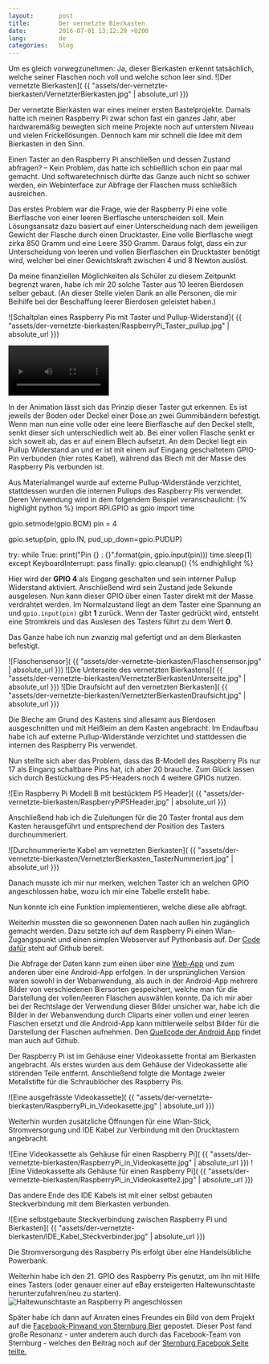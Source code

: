 ```yaml
---
layout:       post
title:        Der vernetzte Bierkasten
date:         2016-07-01 13:12:29 +0200
lang:         de
categories:   blog
---
```


Um es gleich vorwegzunehmen: Ja, dieser Bierkasten erkennt tatsächlich, welche
seiner Flaschen noch voll und welche schon leer sind.
![Der vernetzte Bierkasten]( {{ "assets/der-vernetzte-bierkasten/VernetzterBierkasten.jpg" | absolute_url }})

Der vernetzte Bierkasten war eines meiner ersten Bastelprojekte. Damals hatte
ich meinen Raspberry Pi zwar schon fast ein ganzes Jahr, aber hardwaremäßig
bewegten sich meine Projekte noch auf unterstem Niveau und vielen
Frickellösungen. Dennoch kam mir schnell die Idee mit dem Bierkasten in den
Sinn.

Einen Taster an den Raspberry Pi anschließen und dessen Zustand abfragen? –
Kein Problem, das hatte ich schließlich schon ein paar mal gemacht. Und
softwaretechnisch dürfte das Ganze auch nicht so schwer werden, ein Webinterface
zur Abfrage der Flaschen muss schließlich ausreichen.

Das erstes Problem war die Frage, wie der Raspberry Pi eine volle Bierflasche
von einer leeren Bierflasche unterscheiden soll. Mein Lösungsansatz dazu basiert
auf einer Unterscheidung nach dem jeweiligen Gewicht der Flasche durch einen
Drucktaster. Eine volle Bierflasche wiegt zirka 850 Gramm und eine Leere 350
Gramm. Daraus folgt, dass ein zur Unterscheidung von leeren und vollen
Bierflaschen ein Drucktaster benötigt wird, welcher bei einer Gewichtskraft
zwischen 4 und 8 Newton auslöst.  

Da meine finanziellen Möglichkeiten als Schüler zu diesem Zeitpunkt begrenzt
waren, habe ich mir 20 solche Taster aus 10 leeren Bierdosen selber gebaut.
(An dieser Stelle vielen Dank an alle Personen, die mir Beihilfe bei der
Beschaffung leerer Bierdosen geleistet haben.)

![Schaltplan eines Raspberry Pis mit Taster und Pullup-Widerstand]( {{ "assets/der-vernetzte-bierkasten/RaspberryPi_Taster_pullup.jpg" | absolute_url }})

<video autoplay loop width="200" heigh="352">
  <source src="{{ "assets/der-vernetzte-bierkasten/Flaschensensor.mp4" | absolute_url }}" type="video/mp4">
  Your browser does not support the video tag.
</video>

In der Animation lässt sich das Prinzip dieser Taster gut erkennen. Es ist
jeweils der Boden oder Deckel einer Dose an zwei Gummibändern befestigt.
Wenn man nun eine volle oder eine leere Bierflasche auf den Deckel stellt, senkt
dieser sich unterschiedlich weit ab. Bei einer vollen Flasche senkt er sich
soweit ab, das er auf einem Blech aufsetzt.
An dem Deckel liegt ein Pullup Widerstand an und er ist mit einem auf
Eingang geschaltetem GPIO-Pin verbunden (hier rotes Kabel), während das Blech
mit der Masse des Raspberry Pis verbunden ist.

Aus Materialmangel wurde auf externe Pullup-Widerstände verzichtet, stattdessen
wurden die internen Pullups des Raspberry Pis verwendet. Deren Verwendung wird
in dem folgendem Beispiel veranschaulicht:
{% highlight python %}
import RPi.GPIO as gpio
import time

gpio.setmode(gpio.BCM)
pin = 4

gpio.setup(pin, gpio.IN, pud_up_down=gpio.PUDUP)

try:
    while True:
        print("Pin {} : {}".format(pin, gpio.input(pin)))
        time.sleep(1)
except KeyboardInterrupt:
    pass
finally:
    gpio.cleanup()
{% endhighlight %}

Hier wird der **GPIO 4** als Eingang geschalten und sein interner Pullup
Widerstand aktiviert. Anschließend wird sein Zustand jede Sekunde ausgelesen.
Nun kann dieser GPIO über einen Taster direkt mit der Masse verdrahtet werden.
Im Normalzustand liegt an dem Taster eine Spannung an und `gpio.input(pin)` gibt
**1** zurück. Wenn der Taster gedrückt wird, entsteht eine Stromkreis und das
Auslesen des Tasters führt zu dem Wert **0**.



Das Ganze habe ich nun zwanzig mal gefertigt und an dem Bierkasten befestigt.

![Flaschensensor]( {{ "assets/der-vernetzte-bierkasten/Flaschensensor.jpg" | absolute_url }})
![Die Unterseite des vernetzten Bierkastens]( {{ "assets/der-vernetzte-bierkasten/VernetzterBierkastenUnterseite.jpg" | absolute_url }})
![Die Draufsicht auf den vernetzten Bierkasten]( {{ "assets/der-vernetzte-bierkasten/VernetzterBierkastenDraufsicht.jpg" | absolute_url }})

Die Bleche am Grund des Kastens sind allesamt aus Bierdosen ausgeschnitten und
mit Heißleim an dem Kasten angebracht. Im Endaufbau habe ich auf externe
Pullup-Widerstände verzichtet und stattdessen die internen des Raspberry Pis
verwendet.

Nun stellte sich aber das Problem, dass das B-Modell des Raspberry Pis nur 17
als Eingang schaltbare Pins hat, ich aber 20 brauche. Zum Glück lassen sich
durch Bestückung des P5-Headers noch 4 weitere GPIOs nutzen.

![Ein Raspberry Pi Modell B mit bestücktem P5 Header]( {{ "assets/der-vernetzte-bierkasten/RaspberryPiP5Header.jpg" | absolute_url }})

Anschließend hab ich die Zuleitungen für die 20 Taster frontal aus dem Kasten
herausgeführt und entsprechend der Position des Tasters durchnummeriert.

![Durchnummerierte Kabel am vernetzten Bierkasten]( {{ "assets/der-vernetzte-bierkasten/VernetzterBierkasten_TasterNummeriert.jpg" | absolute_url }})

Danach musste ich mir nur merken, welchen Taster ich an welchen GPIO
angeschlossen habe, wozu ich mir eine Tabelle erstellt habe.

Nun konnte ich eine Funktion implementieren, welche diese alle abfragt.

Weiterhin mussten die so gewonnenen Daten nach außen hin zugänglich gemacht
werden. Dazu setzte ich auf dem Raspberry Pi einen Wlan-Zugangspunkt und einen
simplen Webserver auf Pythonbasis auf. Der
[Code dafür](https://github.com/DasBierkastenProjekt/Bierkasten) steht auf
Github bereit.

Die Abfrage der Daten kann zum einen über eine [Web-App](https://github.com/DasBierkastenProjekt/DerVernetzteBierkasten-WebApp)
und zum anderen über eine Android-App erfolgen. In der ursprünglichen Version
waren sowohl in der Webanwendung, als auch in der Android-App mehrere Bilder von
verschiedenen Biersorten gespeichert, welche man für die Darstellung der
vollen/leeren Flaschen auswählen konnte. Da ich mir aber bei der Rechtslage der
Verwendung dieser Bilder unsicher war, habe ich die Bilder in der Webanwendung
durch Cliparts einer vollen und einer leeren Flaschen ersetzt und die
Android-App kann mittlerweile selbst Bilder für die Darstellung der Flaschen
aufnehmen.
Den [Quellcode der Android App](http://github.com/DasBierkastenProjekt/DerVernetzteBierkasten-Android) findet man auch auf Github.

Der Raspberry Pi ist im Gehäuse einer Videokassette frontal am Bierkasten
angebracht. Als erstes wurden aus dem Gehäuse der Videokassette alle störenden
Teile entfernt. Anschließend folgte die Montage zweier Metallstifte für die
Schraublöcher des Raspberry Pis.

![Eine ausgefrässte Videokassette]( {{ "assets/der-vernetzte-bierkasten/RaspberryPi_in_Videokasette.jpg" | absolute_url }})

Weiterhin wurden zusätzliche Öffnungen für eine Wlan-Stick, Stromversorgung und
IDE Kabel zur Verbindung mit den Drucktastern angebracht.

![Eine Videokassette als Gehäuse für einen Raspberry Pi]( {{ "assets/der-vernetzte-bierkasten/RaspberryPi_in_Videokasette.jpg" | absolute_url }})
![Eine Videokassette als Gehäuse für einen Raspberry Pi]( {{ "assets/der-vernetzte-bierkasten/RaspberryPi_in_Videokasette2.jpg" | absolute_url }})

Das andere Ende des IDE Kabels ist mit einer selbst gebauten Steckverbindung mit
dem Bierkasten verbunden.

![Eine selbstgebaute Steckverbindung zwischen Raspberry Pi und Bierkasten]( {{ "assets/der-vernetzte-bierkasten/IDE_Kabel_Steckverbinder.jpg" | absolute_url }})

Die Stromversorgung des Raspberry Pis erfolgt über eine Handelsübliche Powerbank.

Weiterhin habe ich den 21. GPIO des Raspberry Pis genutzt, um ihn mit Hilfe
eines Tasters (oder genauer einer auf eBay ersteigerten Haltewunschtaste
herunterzufahren/neu zu starten).
![Haltewunschtaste an Raspberry Pi angeschlossen]()

Später habe ich dann auf Anraten eines Freundes ein Bild von dem Projekt auf die
[Facebook-Pinwand von Sternburg Bier](https://www.facebook.com/photo.php?fbid=741565559275751)
gepostet. Dieser Post fand große Resonanz - unter anderem auch durch das
Facebook-Team von Sternburg - welches den Beitrag noch auf der
[Sternburg Facebook Seite teilte.](https://www.facebook.com/sternburg.bier/posts/10153218808859438)
